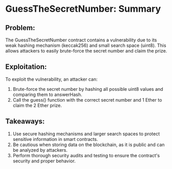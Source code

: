 # GuessTheSecretNumber: Summary

## Problem:

The GuessTheSecretNumber contract contains a vulnerability due to its weak hashing mechanism (keccak256) and small search space (uint8). This allows attackers to easily brute-force the secret number and claim the prize.

## Exploitation:

To exploit the vulnerability, an attacker can:

1. Brute-force the secret number by hashing all possible uint8 values and comparing them to answerHash.
2. Call the guess() function with the correct secret number and 1 Ether to claim the 2 Ether prize.

## Takeaways:

1. Use secure hashing mechanisms and larger search spaces to protect sensitive information in smart contracts.
2. Be cautious when storing data on the blockchain, as it is public and can be analyzed by attackers.
3. Perform thorough security audits and testing to ensure the contract's security and proper behavior.
